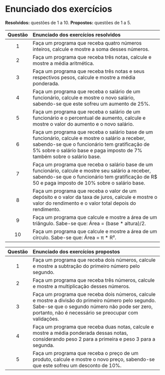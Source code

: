 # Enunciado dos exercícios

**Resolvidos:** questões de 1 a 10.
**Propostos:** questões de 1 a 5.

| Questão | Enunciado dos exercícios resolvidos |
| :--:  | :-- | 
| 1 | Faça um programa que receba quatro números inteiros, calcule e mostre a soma desses números.
| 2 | Faça um programa que receba três notas, calcule e mostre a média aritmética.
| 3 | Faça um programa que receba três notas e seus respectivos pesos, calcule e mostre a média ponderada.
| 4 | Faça um programa que receba o salário de um funcionário, calcule e mostre o novo salário, sabendo-se que este sofreu um aumento de 25%. |
| 5 | Faça um programa que receba o salário de um funcionário e o percentual de aumento, calcule e mostre o valor do aumento e o novo salário. |
| 6 | Faça um programa que receba o salário base de um funcionário, calcule e mostre o salário a receber, sabendo-se que o funcionário tem gratificação de 5% sobre o salário base e paga imposto de 7% também sobre o salário base. |
| 7 | Faça um programa que receba o salário base de um funcionário, calcule e mostre seu salário a receber, sabendo-se que o funcionário tem gratificação de R$ 50 e paga imposto de 10% sobre o salário base. |
| 8 | Faça um programa que receba o valor de um depósito e o valor da taxa de juros, calcule e mostre o valor do rendimento e o valor total depois do rendimento. |
| 9 | Faça um programa que calcule e mostre a área de um triângulo. Sabe-se que: Área = (base * altura)/2. |
| 10 | Faça um programa que calcule e mostre a área de um círculo. Sabe-se que: Área = π * R². |

| Questão | Enunciado dos exercícios propostos |
| :--:  | :-- | 
| 1 | Faça um programa que receba dois números, calcule e mostre a subtração do primeiro número pelo segundo. |
| 2 | Faça um programa que receba três números, calcule e mostre a multiplicação desses números. |
| 3 | Faça um programa que receba dois números, calcule e mostre a divisão do primeiro número pelo segundo. Sabe-se que o segundo número não pode ser zero, portanto, não é necessário se preocupar com validações. |
| 4 | Faça um programa que receba duas notas, calcule e mostre a média ponderada dessas notas, considerando peso 2 para a primeira e peso 3 para a segunda. |
| 5 | Faça um programa que receba o preço de um produto, calcule e mostre o novo preço, sabendo-se que este sofreu um desconto de 10%. |
